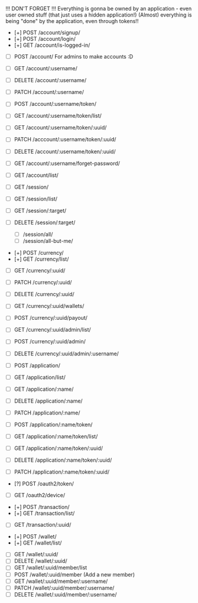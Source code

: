 
!!! DON'T FORGET !!!
Everything is gonna be owned by an application - even user owned stuff (that just uses a hidden application!)
(Almost) everything is being "done" by the application, even through tokens!!

- [+] POST /account/signup/
- [+] POST /account/login/
- [+] GET /account/is-logged-in/
- [ ] POST /account/                                      For admins to make accounts :D
- [ ] GET /account/:username/
- [ ] DELETE /account/:username/
- [ ] PATCH /account/:username/
- [ ] POST /account/:username/token/
- [ ] GET /account/:username/token/list/
- [ ] GET /account/:username/token/:uuid/
- [ ] PATCH /acccount/:username/token/:uuid/
- [ ] DELETE /account/:username/token/:uuid/
- [ ] GET /account/:username/forget-password/
- [ ] GET /account/list/

- [ ] GET /session/
- [ ] GET /session/list/
- [ ] GET /session/:target/
- [ ] DELETE /session/:target/
    - [ ] /session/all/
    - [ ] /session/all-but-me/

- [+] POST /currency/
- [+] GET /currency/list/
- [ ] GET /currency/:uuid/
- [ ] PATCH /currency/:uuid/
- [ ] DELETE /currency/:uuid/
- [ ] GET /currency/:uuid/wallets/
- [ ] POST /currency/:uuid/payout/
- [ ] GET /currency/:uuid/admin/list/
- [ ] POST /currency/:uuid/admin/
- [ ] DELETE /currency/:uuid/admin/:username/

- [ ] POST /application/
- [ ] GET /application/list/
- [ ] GET /application/:name/
- [ ] DELETE /application/:name/
- [ ] PATCH /application/:name/
- [ ] POST /application/:name/token/
- [ ] GET /application/:name/token/list/
- [ ] GET /application/:name/token/:uuid/
- [ ] DELETE /application/:name/token/:uuid/
- [ ] PATCH /application/:name/token/:uuid/

- [?] POST /oauth2/token/
- [ ] GET /oauth2/device/

- [+] POST /transaction/
- [+] GET /transaction/list/
- [ ] GET /transaction/:uuid/

- [+] POST /wallet/
- [+] GET /wallet/list/
- [ ] GET /wallet/:uuid/
- [ ] DELETE /wallet/:uuid/
- [ ] GET /wallet/:uuid/member/list
- [ ] POST /wallet/:uuid/member                   (Add a new member)
- [ ] GET /wallet/:uuid/member/:username/
- [ ] PATCH /wallet/:uuid/member/:username/
- [ ] DELETE /wallet/:uuid/member/:username/
